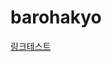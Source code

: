 # barohakyo
<!DOCTYPE html>
<html>
  <head>
    <meta charset="utf-8">
    <title>바로학교?</title>
  </head>
  <body>
    <a href="test.html">링크테스트</a>
  </body>
</html>
